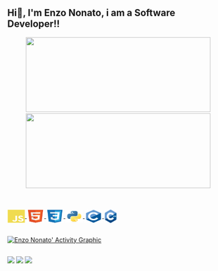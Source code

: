 ## Hi🤙, I'm Enzo Nonato, i am a Software Developer!!


<div align="center">
  <a href="https://github.com/enzononato">
  <img height="170em" width="420em" src="https://github-readme-stats.vercel.app/api?username=enzononato&show_icons=true&theme=dracula&include_all_commits=true&count_private=true"/>
  <img height="170em" width="420em" src="https://github-readme-stats.vercel.app/api/top-langs/?username=enzononato&layout=compact&langs_count=7&theme=dracula"/>
    
    
## 
 
</div>
  <div style="display: inline_block"><br>
  <img align="center" alt="Enzo-Js" height="30" width="40" src="https://raw.githubusercontent.com/devicons/devicon/master/icons/javascript/javascript-plain.svg">
  <img align="center" alt="Enzo-HTML" height="30" width="40" src="https://raw.githubusercontent.com/devicons/devicon/master/icons/html5/html5-original.svg">
  <img align="center" alt="Enzo-CSS" height="30" width="40" src="https://raw.githubusercontent.com/devicons/devicon/master/icons/css3/css3-original.svg">
  <img align="center" alt="Enzo-Python" height="30" width="40" src="https://raw.githubusercontent.com/devicons/devicon/master/icons/python/python-original.svg">
  <img align="center" alt="Enzo-C" height="30" width="40" src="https://raw.githubusercontent.com/devicons/devicon/master/icons/c/c-original.svg">
  <img align="center" alt="Enzo-C++" height="30 width="40" src="https://raw.githubusercontent.com/devicons/devicon/master/icons/cplusplus/cplusplus-original.svg">
</div>

  
##
![Enzo Nonato' Activity Graphic](https://activity-graph.herokuapp.com/graph?username=enzononato&custom_title=%20Enzo%20Nonato%20Contribution%20Graph&theme=radical&bg_color=0F1226&hide_border=false&line=d1a01f&point=c58545)
##
  
  <div>
    <a href="https://instagram.com/_enzononato" target="_blank"><img src="https://img.shields.io/badge/-Instagram-%23E4405F?style=for-the-badge&logo=instagram&logoColor=white" target="_blank"></a>
    <a href ="mailto:enzononato10@gmail.com"><img src="https://img.shields.io/badge/-Gmail-%23333?style=for-the-badge&logo=gmail&logoColor=white" target="_blank"></a>
    <a href="https://www.linkedin.com/in/enzo-nonato/" target="_blank"><img src="https://img.shields.io/badge/-LinkedIn-%230077B5?style=for-the-badge&logo=linkedin&logoColor=white" target="_blank"></a> 
    
    
  </div>
  
